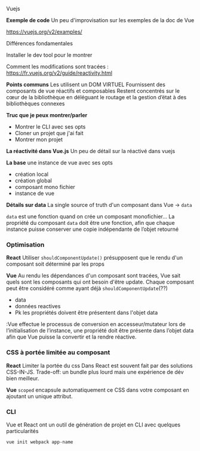 Vuejs

__Exemple de code__
Un peu d'improvisation sur les exemples de la doc de Vue

https://vuejs.org/v2/examples/

Différences fondamentales

Installer le dev tool pour le montrer

Comment les modifications sont tracées :
https://fr.vuejs.org/v2/guide/reactivity.html


__Points communs__
Les utilisent un DOM VIRTUEL
Fournissent des composants de vue réactifs et composables
Restent concentrés sur le cœur de la bibliothèque en déléguant le routage et la gestion d’état à des bibliothèques connexes

__Truc que je peux montrer/parler__
* Montrer le CLI avec ses opts
* Cloner un projet que j'ai fait
* Montrer mon projet

__La réactivité dans Vue.js__
Un peu de détail sur la réactivé dans vuejs

__La base__ une instance de vue avec ses opts
* création local
* création global
* composant mono fichier
* instance de vue


__Détails sur data__
La single source of truth d'un composant dans Vue -> `data`

`data` est une fonction quand on crée un composant monofichier...
La propriété du composant `data` doit être une fonction, afin que chaque instance puisse conserver une copie indépendante de l’objet retourné


### Optimisation

__React__
Utiliser `shouldComponentUpdate()` présupposent que le rendu d'un composant soit déterminé par les props


__Vue__
Au rendu les dépendances d'un composant sont tracées, Vue sait quels sont les composants qui ont besoin d'être update.
Chaque composant peut être considéré comme ayant déjà `shouldComponentUpdate`(??)
* data
* données reactives
* Pk les propriétés doivent être présentent dans l'objet data

:Vue effectue le processus de conversion en accesseur/mutateur lors de l’initialisation de l’instance, une propriété doit être présente dans l’objet data afin que Vue puisse la convertir et la rendre réactive.


### CSS à portée limitée au composant

__React__
Limiter la portée du css Dans React est souvent fait par des solutions
CSS-IN-JS.
Trade-off: un bundle plus lourd mais une expérience de dév bien meilleur.


__Vue__
`scoped` encapsule automatiquement ce CSS dans votre composant en ajoutant un unique attribut.


### CLI

Vue et React ont un outil de génération de projet en CLI avec quelques particularités

`vue init webpack app-name`

